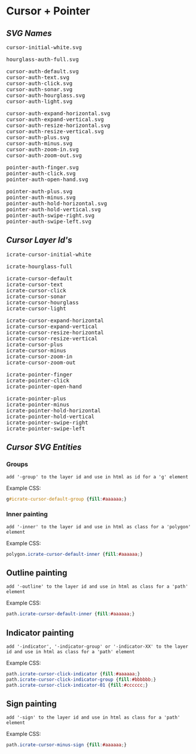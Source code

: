 # Cursor + Pointer
## *SVG Names*
<pre>
cursor-initial-white.svg

hourglass-auth-full.svg

cursor-auth-default.svg
cursor-auth-text.svg
cursor-auth-click.svg
cursor-auth-sonar.svg
cursor-auth-hourglass.svg
cursor-auth-light.svg

cursor-auth-expand-horizontal.svg
cursor-auth-expand-vertical.svg
cursor-auth-resize-horizontal.svg
cursor-auth-resize-vertical.svg
cursor-auth-plus.svg
cursor-auth-minus.svg
cursor-auth-zoom-in.svg
cursor-auth-zoom-out.svg

pointer-auth-finger.svg
pointer-auth-click.svg
pointer-auth-open-hand.svg

pointer-auth-plus.svg
pointer-auth-minus.svg
pointer-auth-hold-horizontal.svg
pointer-auth-hold-vertical.svg
pointer-auth-swipe-right.svg
pointer-auth-swipe-left.svg
</pre>

## *Cursor Layer Id's*
<pre>
icrate-cursor-initial-white

icrate-hourglass-full

icrate-cursor-default
icrate-cursor-text
icrate-cursor-click
icrate-cursor-sonar
icrate-cursor-hourglass
icrate-cursor-light

icrate-cursor-expand-horizontal
icrate-cursor-expand-vertical
icrate-cursor-resize-horizontal
icrate-cursor-resize-vertical
icrate-cursor-plus
icrate-cursor-minus
icrate-cursor-zoom-in
icrate-cursor-zoom-out

icrate-pointer-finger
icrate-pointer-click
icrate-pointer-open-hand

icrate-pointer-plus
icrate-pointer-minus
icrate-pointer-hold-horizontal
icrate-pointer-hold-vertical
icrate-pointer-swipe-right
icrate-pointer-swipe-left
</pre>

## *Cursor SVG Entities*
### **Groups**
`add '-group' to the layer id and use in html as id for a 'g' element`

Example CSS:
```css
g#icrate-cursor-default-group {fill:#aaaaaa;}
```

### **Inner painting**
`add '-inner' to the layer id and use in html as class for a 'polygon' element`

Example CSS:
```css
polygon.icrate-cursor-default-inner {fill:#aaaaaa;}
```

## **Outline painting**
`add '-outline' to the layer id and use in html as class for a 'path' element`

Example CSS:
```css
path.icrate-cursor-default-inner {fill:#aaaaaa;}
```

## **Indicator painting**
`add '-indicator', '-indicator-group' or '-indicator-XX' to the layer id and use in html as class for a 'path' element`

Example CSS:
```css
path.icrate-cursor-click-indicator {fill:#aaaaaa;}
path.icrate-cursor-click-indicator-group {fill:#bbbbbb;}
path.icrate-cursor-click-indicator-01 {fill:#cccccc;}
```

## **Sign painting**
`add '-sign' to the layer id and use in html as class for a 'path' element`

Example CSS:
```css
path.icrate-cursor-minus-sign {fill:#aaaaaa;}
```